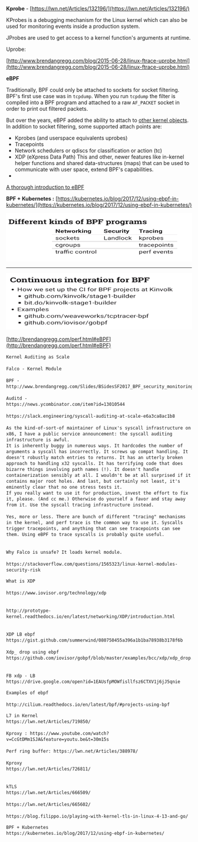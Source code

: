 **Kprobe** - [https://lwn.net/Articles/132196/](https://lwn.net/Articles/132196/) 

KProbes is a debugging mechanism for the Linux kernel which can also be used for monitoring events inside a production system.

JProbes are used to get access to a kernel function's arguments at runtime.

Uprobe:

[http://www.brendangregg.com/blog/2015-06-28/linux-ftrace-uprobe.html](http://www.brendangregg.com/blog/2015-06-28/linux-ftrace-uprobe.html) 

**eBPF**

Traditionally, BPF could only be attached to sockets for socket filtering. BPF's first use case was in `tcpdump`. When you run `tcpdump` the filter is compiled into a BPF program and attached to a raw `AF_PACKET` socket in order to print out filtered packets.

But over the years, eBPF added the ability to attach to [other kernel objects](https://github.com/torvalds/linux/blob/v4.14/include/uapi/linux/bpf.h#L117-L133). In addition to socket filtering, some supported attach points are:



*   Kprobes (and userspace equivalents uprobes)
*   Tracepoints
*   Network schedulers or qdiscs for classification or action (tc)
*   XDP (eXpress Data Path) This and other, newer features like in-kernel helper functions and shared data-structures (maps) that can be used to communicate with user space, extend BPF's capabilities.
*   

[A thorough introduction to eBPF](https://lwn.net/Articles/740157/) 

**BPF + Kubernetes :** [https://kubernetes.io/blog/2017/12/using-ebpf-in-kubernetes/](https://kubernetes.io/blog/2017/12/using-ebpf-in-kubernetes/) 

![alt_text](images/bpf-prog-types.png "types of bpf programs")

---

![alt_text](images/bpf-ci.png "using ci with bpf")

[http://brendangregg.com/perf.html#eBPF](http://brendangregg.com/perf.html#eBPF)


```
Kernel Auditing as Scale

Falco - Kernel Module

BPF - 
http://www.brendangregg.com/Slides/BSidesSF2017_BPF_security_monitoring.pdf 

Auditd - 
https://news.ycombinator.com/item?id=13010544 

https://slack.engineering/syscall-auditing-at-scale-e6a3ca8ac1b8

As the kind-of-sort-of maintainer of Linux's syscall infrastructure on x86, I have a public service announcement: the syscall auditing infrastructure is awful.
It is inherently buggy in numerous ways. It hardcodes the number of arguments a syscall has incorrectly. It screws up compat handling. It doesn't robustly match entries to returns. It has an utterly broken approach to handling x32 syscalls. It has terrifying code that does bizarre things involving path names (!). It doesn't handle containerization sensibly at all. I wouldn't be at all surprised if it contains major root holes. And last, but certainly not least, it's eminently clear that no one stress tests it.
If you really want to use it for production, invest the effort to fix it, please. (And cc me.) Otherwise do yourself a favor and stay away from it. Use the syscall tracing infrastructure instead.

Yes, more or less. There are bunch of different "tracing" mechanisms in the kernel, and perf trace is the common way to use it. Syscalls trigger tracepoints, and anything that can see tracepoints can see them. Using eBPF to trace syscalls is probably quite useful.


Why Falco is unsafe? It loads kernel module.

https://stackoverflow.com/questions/1565323/linux-kernel-modules-security-risk

```



```
What is XDP

https://www.iovisor.org/technology/xdp


http://prototype-kernel.readthedocs.io/en/latest/networking/XDP/introduction.html


XDP LB ebpf
https://gist.github.com/summerwind/080750455a396a1b1ba78938b3178f6b 

Xdp_ drop using ebpf
https://github.com/iovisor/gobpf/blob/master/examples/bcc/xdp/xdp_drop.go


FB xdp - LB
https://drive.google.com/open?id=1EAUsfpMOWfisllfsz6CTXV1j6jJ5qnie 

```



```
Examples of ebpf

http://cilium.readthedocs.io/en/latest/bpf/#projects-using-bpf 
```



```
L7 in Kernel
https://lwn.net/Articles/719850/

Kproxy : https://www.youtube.com/watch?v=CcGtDMm1SJA&feature=youtu.be&t=30m15s

Perf ring buffer: https://lwn.net/Articles/388978/ 

Kproxy
https://lwn.net/Articles/726811/


kTLS
https://lwn.net/Articles/666509/

https://lwn.net/Articles/665602/

https://blog.filippo.io/playing-with-kernel-tls-in-linux-4-13-and-go/

```



```
BPF + Kubernetes
https://kubernetes.io/blog/2017/12/using-ebpf-in-kubernetes/
```
